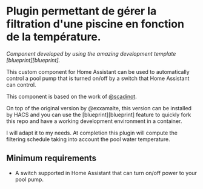 # Plugin permettant de gérer la filtration d'une piscine en fonction de la température.

_Component developed by using the amazing development template [blueprint][blueprint]._

This custom component for Home Assistant can be used to automatically control
a pool pump that is turned on/off by a switch that Home Assistant can control.

This component is based on the work of [@scadinot](https://github.com/exxamalte/home-assistant-customisations/tree/master/pool-pump).

On top of the original version by @exxamalte, this version can be installed by HACS
and you can use the [blueprint][blueprint] feature to quickly fork this repo and
have a working development environment in a container.

I will adapt it to my needs. At completion this plugin will compute the filtering
schedule taking into account the pool water temperature.

## Minimum requirements

* A switch supported in Home Assistant that can turn on/off power to your pool pump.
